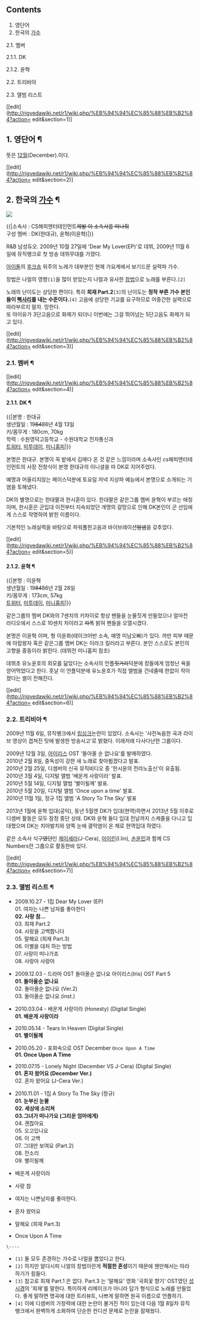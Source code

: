 ## Contents

    

1. 영단어 
2. 한국의 [가수](%EA%B0%80%EC%88%98.md)
    

2.1. 멤버

    

2.1.1. DK

2.1.2. 윤혁

2.2. 트리비아

2.3. 앨범 리스트

[[edit](http://rigvedawiki.net/r1/wiki.php/%EB%94%94%EC%85%88%EB%B2%84?action=
edit&section=1)]

## 1. 영단어 ¶

뜻은 [12월](12%EC%9B%94.md)(December).이다.

  

[[edit](http://rigvedawiki.net/r1/wiki.php/%EB%94%94%EC%85%88%EB%B2%84?action=
edit&section=2)]

## 2. 한국의 [가수](%EA%B0%80%EC%88%98.md) ¶

![](http://cfile26.uf.tistory.com/image/031DFE3650F893A7372384)  

  

{{|소속사 : CS해피엔터테인먼트<del>제발 이 소속사를 떠나줘</del>  
구성 멤버 : DK(한대규), 윤혁(이윤혁)|}}

  

R&B 남성듀오. 2009년 10월 27일에 'Dear My Lover(EP)'로 데뷔, 2009년 11월 6일에 뮤직뱅크로 첫 방송
데뷔무대를 가졌다.

  

[아이돌](%EC%95%84%EC%9D%B4%EB%8F%8C.md)의
[후크송](%ED%9B%84%ED%81%AC%EC%86%A1.md) 위주의 노래가 대부분인 현재 가요계에서 보기드문 실력파 가수.

  

창법은 나얼의 영향`[1]`을 많이 받았는지 나얼과 유사한 [창법](%EC%B0%BD%EB%B2%95.md)으로 노래를
부른다.`[2]`

  

노래의 난이도는 상당한 편이다. 특히 **희재 Part.2**`[3]`의 난이도는 **정작 부른 가수 본인들이
[삑사리](%EC%82%91%EC%82%AC%EB%A6%AC.md)를 내는 수준이다.**`[4]` 고음에 상당한 기교를 요구하므로
어중간한 실력으로 따라부르지 말자. 망한다.  
또 아이유가 3단고음으로 화제가 되더니 이번에는 그걸 뛰어넘는 5단고음도 화제가 되고 있다.

  
  
  

[[edit](http://rigvedawiki.net/r1/wiki.php/%EB%94%94%EC%85%88%EB%B2%84?action=
edit&section=3)]

### 2.1. 멤버 ¶

[[edit](http://rigvedawiki.net/r1/wiki.php/%EB%94%94%EC%85%88%EB%B2%84?action=
edit&section=4)]

#### 2.1.1. DK ¶

{{|본명 : 한대규  
생년월일 : 19<del>84</del>86년 4월 13일  
키/몸무게 : 180cm, 70kg  
학력 : 수원영덕고등학교 - 수원대학교 전자통신과  
[트위터](https://twitter.com/narcdk), [미투데이](http://me2day.net/decemberdk/),
[미니홈피](http://minihp.cyworld.com/pims/main/pims_main.asp?tid=59451900)|}}

  

본명은 한대규. 본명이 꼭 밭에서 김매다 온 것 같은 느낌이라며 소속사인 cs해피엔터테인먼트의 사장 전창식이 본명 한대규의 이니셜을 따
DK로 지어주었다.

  

예명과 어울리지않는 페이스덕분에 토요일 저녁 지상파 예능에서 본명으로 소개되는 기염을 토해냈다.

  

DK의 별명으로는 한대팔과 한시훈이 있다. 한대팔은 같은그룹 멤버 윤혁이 부르는 애칭이며, 한시훈은 군입대 이전부터 지속되었던 개명의
갈망으로 인해 DK본인이 군 선임에게 스스로 작명하여 밝힌 이름이다.

  

기본적인 노래실력을 바탕으로 파워풀한고음과 바이브레이션<del>땀샘</del>을 갖추었다.

  
  

[[edit](http://rigvedawiki.net/r1/wiki.php/%EB%94%94%EC%85%88%EB%B2%84?action=
edit&section=5)]

#### 2.1.2. 윤혁 ¶

  

{{|본명 : 이윤혁  
생년월일 : 19<del>84</del>86년 2월 28일  
키/몸무게 : 173cm, 57kg  
[트위터](https://twitter.com/lyh022812), [미투데이](http://me2day.net/december0228),
[미니홈피](http://minihp.cyworld.com/pims/main/pims_main.asp?tid=59604946)|}}

  

같은그룹의 멤버 DK와의 7센치의 키차이로 항상 팬들을 눈물짓게 만들었으나 얼마전 라디오에서 스스로 10센치 차이라고
<del>자폭</del> 밝혀 팬들을 오열시켰다.

  

본명은 이윤혁 이며, 형 이윤화(테이크어반 소속, 예명 미남오빠)가 있다. 까만 피부 때문에 아랍왕자 혹은 같은그룹 멤버 DK는 이라크
킬러라고 부른다. 본인 스스로도 본인의 고향을 중동이라 밝힌다. (데뷔전 미니홈피 참조)

  
  

데뷔초 유노윤호의 외모를 닮았다는 소속사의 언플<del>짓거리</del>덕분에 캉들에게 엄청난 욕을 얻어먹었다고 한다. 훗날 이 언플덕분에
유노윤호가 직접 앨범을 건네줄때 한없이 작아졌다는 썰이 전해진다.

  

[[edit](http://rigvedawiki.net/r1/wiki.php/%EB%94%94%EC%85%88%EB%B2%84?action=
edit&section=6)]

### 2.2. 트리비아 ¶

2009년 11월 6일, 뮤직뱅크에서 [립싱크](%EB%A6%BD%EC%8B%B1%ED%81%AC.md)논란이 있었다. 소속사는
'사전녹음한 곡과 라이브 영상이 겹쳐진 탓에 발생한 방송사고'로 밝혔다. 이래저래 다사다난한 그룹이다.

  

2009년 12월 3일, [아이리스](%EC%95%84%EC%9D%B4%EB%A6%AC%EC%8A%A4.md) OST '돌아올 순
없나요'를 발매하였다.  
2010년 2월 8일, 중독성이 강한 새 노래로 찾아뵙겠다고 발표.  
2010년 2월 25일, 디셈버의 신곡 뮤직비디오 중 '한시윤의 전라노출신'이 유출됨.  
2010년 3월 4일, 디지털 앨범 '배운게 사랑이라' 발표.  
2010년 5월 14일, 디지털 앨범 '별이될께' 발표.  
2010년 5월 20일, 디지털 앨범 'Once upon a time' 발표.  
2010년 11월 1일, 정규 1집 앨범 'A Story To The Sky' 발표

  

2013년 1월에 윤혁 입대(공익), 동년 5월엔 DK가 입대(현역)하면서 2013년 5월 이후로 디셈버 활동은 모두 잠정 중단 상태.
DK와 윤혁 둘다 입대 전날까지 스케줄을 다니고 입대했으며 DK는 치아발치와 양쪽 눈에 결막염이 온 채로 현역입대 하였다.

  

같은 소속사 식구<del>였던</del>인
[제이세라](%EC%A0%9C%EC%9D%B4%EC%84%B8%EB%9D%BC.md)(J-Cera),
[아이린](%EC%95%84%EC%9D%B4%EB%A6%B0.md)(I.lin),
[손윤민](%EC%86%90%EC%9C%A4%EB%AF%BC.md)과 함께 CS Numbers란 그룹으로 활동한바 있다.

  

[[edit](http://rigvedawiki.net/r1/wiki.php/%EB%94%94%EC%85%88%EB%B2%84?action=
edit&section=7)]

### 2.3. 앨범 리스트 ¶

  

  * 2009.10.27 - 1집 Dear My Lover (EP)  
01\. 여자는 나쁜 남자를 좋아한다  
**02\. 사랑 참…**  
03\. 희재 Part.2  
04\. 사랑을 고백합니다  
05\. 말해요 (희재 Part.3)  
06\. 이별을 대처 하는 방법  
07\. 사랑이 떠나가죠  
08\. 사랑아 사랑아  

  * 2009.12.03 - 드라마 OST 돌아올순 없나요 아이리스(Iris) OST Part 5  
**01\. 돌아올순 없나요**  
02\. 돌아올순 없나요 (Ver.2)  
03\. 돌아올순 없나요 (inst.)  

  * 2010.03.04 - 배운게 사랑이라 (Honesty) (Digital Single)  
**01\. 배운게 사랑이라**  

  * 2010.05.14 - Tears In Heaven (Digital Single)  
**01\. 별이될께**  

  * 2010.05.20 - 포화속으로 OST December `Once Upon A Time`  
**01\. Once Upon A Time**  

  * 2010.07.15 - Lonely Night (December VS J-Cera) (Digital Single)  
**01\. 혼자 왔어요 (December Ver.)**  
02\. 혼자 왔어요 (J-Cera Ver.)  

  * 2010.11.01 - 1집 A Story To The Sky (정규)  
**01\. 눈부신 눈물**  
**02\. 세상에 소리쳐**  
**03.그녀가 떠나가요 (그리운 엄마에게)**  
04\. 괜찮아요  
05\. 오고있나요  
06\. 이 고백  
07\. 그대만 보여요 (Part.2)  
08\. 잔소리  
09\. 별이될께

  * 배운게 사랑이라
  * 사랑 참
  * 여자는 나쁜남자를 좋아한다.
  * 혼자 왔어요
  * 말해요 (희재 Part.3)
  * Once Upon A Time  

`\----`

  * `[1]` 둘 모두 존경하는 가수로 나얼을 뽑았다고 한다.
  * `[2]` 하지만 알다시피 나얼의 창법이란게 **적절한 혼성**이기 때문에 웬만해서는 따라하기가 힘들다.
  * `[3]` 참고로 희재 Part.1 은 없다. Part.3 는 '말해요' 영화 '국회꽃 향기' OST였던 [성시경](%EC%84%B1%EC%8B%9C%EA%B2%BD.md)의 '희재'를 말한다. 특이하게 리메이크가 아니라 답가 형식으로 노래를 만들었다. 좋게 말하면 명곡에 대한 트리뷰트, 나쁘게 말하면 원곡 이름으로 언플하기.
  * `[4]` 이에 디셈버의 가창력에 대한 논란이 불거진 적이 있는데 다음 1월 8일차 뮤직뱅크에서 완벽하게 소화하여 단순한 컨디션 문제로 논란을 잠재웠다.


